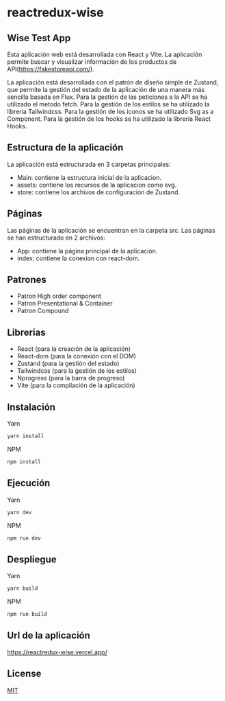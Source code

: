 # reactredux-wise

## Wise Test App 

Esta aplicación web está desarrollada con React y Vite.
La aplicación permite buscar y visualizar información de los productos de API(https://fakestoreapi.com/).

La aplicación está desarrollada con el patrón de diseño simple de Zustand, que permite la gestión del estado de la aplicación de una manera más sencilla basada en Flux.
Para la gestión de las peticiones a la API se ha utilizado el metodo fetch.
Para la gestión de los estilos se ha utilizado la librería Tailwindcss.
Para la gestión de los iconos se ha utilizado Svg as a Component.
Para la gestión de los hooks se ha utilizado la librería React Hooks.

## Estructura de la aplicación
La aplicación está estructurada en 3 carpetas principales:
- Main: contiene la estructura inicial de la aplicacion.
- assets: contiene los recursos de la aplicacion como svg.
- store: contiene los archivos de configuración de Zustand.

## Páginas
Las páginas de la aplicación se encuentran en la carpeta src.
Las páginas se han estructurado en 2 archivos:
- App: contiene la página principal de la aplicación.
- index: contiene la conexion con react-dom.

## Patrones
- Patron High order component
- Patron Presentational & Container
- Patron Compound

## Librerias
- React (para la creación de la aplicación)
- React-dom (para la conexión con el DOM)
- Zustand (para la gestión del estado)
- Tailwindcss (para la gestión de los estilos)
- Nprogress (para la barra de progreso)
- Vite (para la compilación de la aplicación)

## Instalación
Yarn
```bash
yarn install
```
NPM
```bash
npm install
```

## Ejecución
Yarn
```bash
yarn dev
```
NPM
```bash
npm run dev
```

## Despliegue
Yarn
```bash
yarn build
```
NPM
```bash
npm run build
```

## Url de la aplicación
https://reactredux-wise.vercel.app/

## License
[MIT](https://choosealicense.com/licenses/mit/)